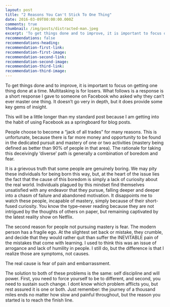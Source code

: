 ```yaml
---
layout: post
title: "2 Reasons You Can't Stick To One Thing"
date: 2016-03-09T00:00:00.000Z
comments: true
thumbnail: /img/posts/distracted-man.jpeg
excerpt: 'To get things done and to improve, it is important to focus on getting one thing done at a time. Multitasking is for losers. What follows is a response is a short response I gave to someone on Facebook who asked why they can’t ever master one thing. It doesn’t go very in depth, but it does provide some key gems of insight.'
recommendations: false
recommendations-heading:
recommendation-first-link:
recommendation-first-image:
recommendation-second-link:
recommendation-second-image:
recommendation-third-link:
recommendation-third-image:
---
```



To get things done and to improve, it is important to focus on getting one thing done at a time. Multitasking is for losers. What follows is a response is a short response I gave to someone on Facebook who asked why they can’t ever master one thing. It doesn’t go very in depth, but it does provide some key gems of insight.

This will be a little longer than my standard post because I am getting into the habit of using Facebook as a springboard for blog posts.

People choose to become a “jack of all trades” for many reasons. This is unfortunate, because there is far more money and opportunity to be found in the dedicated pursuit and mastery of one or two activities (mastery being defined as better than 90% of people in that area). The rationale for taking this deceivingly ‘diverse’ path is generally a combination of boredom and fear.

It is a grievous truth that some people are genuinely boring. We may pity these individuals for being born this way, but, at the heart of the issue lies the fact that the cause of this boredom is simply a lack of curiosity about the real world. Individuals plagued by this mindset find themselves unsatisfied with any endeavor that they pursue, falling deeper and deeper into a chasm of failure and abandoned motivation. It disappoints me to watch these people, incapable of mastery, simply because of their short-fused curiosity. You know the type–never reading because they are not intrigued by the thoughts of others on paper, but remaining captivated by the latest reality show on Netflix.

The second reason for people not pursuing mastery is fear. The modern person has a fragile ego. At the slightest set back or mistake, they crumble, and decide that they would rather quit than suffer the INEVITABLE pain of the mistakes that come with learning. I used to think this was an issue of arrogance and lack of humility in people. I still do, but the difference is that I realize those are symptoms, not causes.

The real cause is fear of pain and embarrassment.

The solution to both of these problems is the same: self discipline and will power. First, you need to force yourself to be to different, and second, you need to sustain such change. I dont know which problem afflicts you, but rest assured it is one or both. Just remember: the journey of a thousand miles ends no matter how slow and painful throughout, but the reason you started is to reach the finish line.